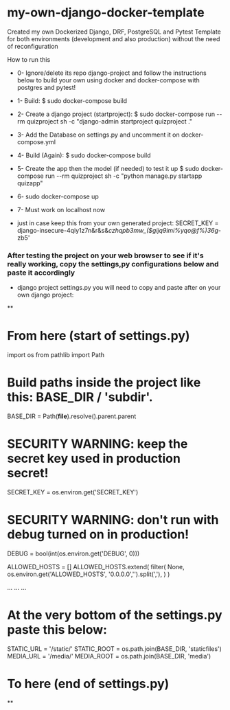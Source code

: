 # my-own-django-docker-template
Created my own Dockerized Django, DRF, PostgreSQL and Pytest Template for both environments (development and also production) without the need of reconfiguration


How to run this

- 0- Ignore/delete its repo django-project and follow the instructions below to build your own using docker and docker-compose with postgres and pytest!

- 1- Build:
    $ sudo docker-compose build 

- 2- Create a django project (startproject):
    $ sudo docker-compose run --rm quizproject sh -c "django-admin startproject quizproject ."

- 3- Add the Database on settings.py and uncomment it on docker-compose.yml

- 4- Build (Again):
    $ sudo docker-compose build

- 5- Create the app then the model (if needed) to test it up
    $ sudo docker-compose run --rm quizproject sh -c "python manage.py startapp quizapp"

- 6- sudo docker-compose up

- 7- Must work on localhost now 

- just in case keep this from your own generated project: SECRET_KEY = django-insecure-4qiy1z7n&r&s&*czhqpb3mw_($gijq9imi%yqo@f%)36g*-zb5'


### After testing the project on your web browser to see if it's really working, copy the settings,py configurations below and paste it accordingly

- django project settings.py you will need to copy and paste after on your own django project:

**

# From here (start of settings.py)
import os
from pathlib import Path

# Build paths inside the project like this: BASE_DIR / 'subdir'.
BASE_DIR = Path(__file__).resolve().parent.parent

# SECURITY WARNING: keep the secret key used in production secret!
SECRET_KEY = os.environ.get('SECRET_KEY')

# SECURITY WARNING: don't run with debug turned on in production!
DEBUG = bool(int(os.environ.get('DEBUG', 0)))

ALLOWED_HOSTS = []
ALLOWED_HOSTS.extend(
    filter(
        None,
        os.environ.get('ALLOWED_HOSTS', '0.0.0.0','').split(','),
    )
)

...
...
...

# At the very bottom of the settings.py paste this below:
STATIC_URL = '/static/'
STATIC_ROOT =  os.path.join(BASE_DIR, 'staticfiles')
MEDIA_URL = '/media/'
MEDIA_ROOT = os.path.join(BASE_DIR, 'media')

# To here (end of settings.py)

**